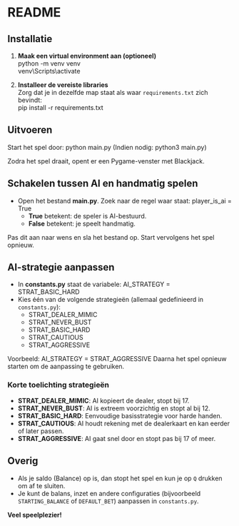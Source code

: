 # README

## Installatie
1. **Maak een virtual environment aan (optioneel)**  
       python -m venv venv  
       venv\Scripts\activate  

2. **Installeer de vereiste libraries**  
   Zorg dat je in dezelfde map staat als waar `requirements.txt` zich bevindt:  
       pip install -r requirements.txt  

## Uitvoeren
Start het spel door:
    python main.py
(Indien nodig: python3 main.py)

Zodra het spel draait, opent er een Pygame-venster met Blackjack.

## Schakelen tussen AI en handmatig spelen
- Open het bestand **main.py**. Zoek naar de regel waar staat:
      player_is_ai = True
  - **True** betekent: de speler is AI-bestuurd.
  - **False** betekent: je speelt handmatig.

Pas dit aan naar wens en sla het bestand op. Start vervolgens het spel opnieuw.

## AI-strategie aanpassen
- In **constants.py** staat de variabele:
      AI_STRATEGY = STRAT_BASIC_HARD
- Kies één van de volgende strategieën (allemaal gedefinieerd in `constants.py`):
  - STRAT_DEALER_MIMIC
  - STRAT_NEVER_BUST
  - STRAT_BASIC_HARD
  - STRAT_CAUTIOUS
  - STRAT_AGGRESSIVE

Voorbeeld:
      AI_STRATEGY = STRAT_AGGRESSIVE
Daarna het spel opnieuw starten om de aanpassing te gebruiken.

### Korte toelichting strategieën
- **STRAT_DEALER_MIMIC**: AI kopieert de dealer, stopt bij 17.
- **STRAT_NEVER_BUST**: AI is extreem voorzichtig en stopt al bij 12.
- **STRAT_BASIC_HARD**: Eenvoudige basisstrategie voor harde handen.
- **STRAT_CAUTIOUS**: AI houdt rekening met de dealerkaart en kan eerder of later passen.
- **STRAT_AGGRESSIVE**: AI gaat snel door en stopt pas bij 17 of meer.

## Overig
- Als je saldo (Balance) op is, dan stopt het spel en kun je op `Q` drukken om af te sluiten.
- Je kunt de balans, inzet en andere configuraties (bijvoorbeeld `STARTING_BALANCE` of `DEFAULT_BET`) aanpassen in `constants.py`.

**Veel speelplezier!**
